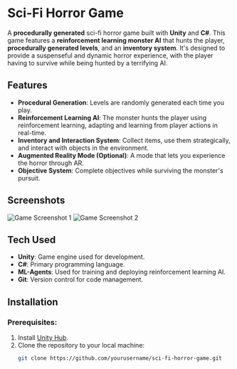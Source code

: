 # Sci-Fi Horror Game 

A **procedurally generated** sci-fi horror game built with **Unity** and **C#**. This game features a **reinforcement learning monster AI** that hunts the player, **procedurally generated levels**, and an **inventory system**. It's designed to provide a suspenseful and dynamic horror experience, with the player having to survive while being hunted by a terrifying AI.

## Features
- **Procedural Generation**: Levels are randomly generated each time you play.
- **Reinforcement Learning AI**: The monster hunts the player using reinforcement learning, adapting and learning from player actions in real-time.
- **Inventory and Interaction System**: Collect items, use them strategically, and interact with objects in the environment.
- **Augmented Reality Mode (Optional)**: A mode that lets you experience the horror through AR.
- **Objective System**: Complete objectives while surviving the monster's pursuit.

## Screenshots
![Game Screenshot 1](images/screenshot1.png)
![Game Screenshot 2](images/screenshot2.png)

## Tech Used
- **Unity**: Game engine used for development.
- **C#**: Primary programming language.
- **ML-Agents**: Used for training and deploying reinforcement learning AI.
- **Git**: Version control for code management.

## Installation

### Prerequisites:
1. Install [Unity Hub](https://unity3d.com/get-unity/download).
2. Clone the repository to your local machine:
   ```bash
   git clone https://github.com/yourusername/sci-fi-horror-game.git
